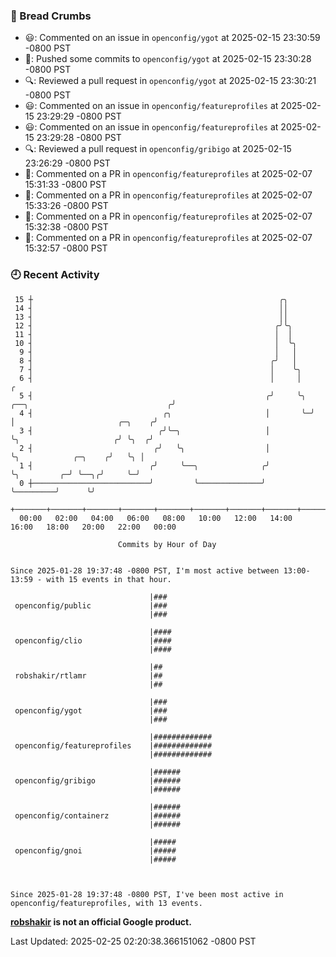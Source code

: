 ### 🍞 Bread Crumbs

 * 😃: Commented on an issue in `openconfig/ygot` at 2025-02-15 23:30:59 -0800 PST
 * 🚢: Pushed some commits to `openconfig/ygot` at 2025-02-15 23:30:28 -0800 PST
 * 🔍: Reviewed a pull request in  `openconfig/ygot` at 2025-02-15 23:30:21 -0800 PST
 * 😃: Commented on an issue in `openconfig/featureprofiles` at 2025-02-15 23:29:29 -0800 PST
 * 😃: Commented on an issue in `openconfig/featureprofiles` at 2025-02-15 23:29:28 -0800 PST
 * 🔍: Reviewed a pull request in  `openconfig/gribigo` at 2025-02-15 23:26:29 -0800 PST
 * 💬: Commented on a PR in  `openconfig/featureprofiles` at 2025-02-07 15:31:33 -0800 PST
 * 💬: Commented on a PR in  `openconfig/featureprofiles` at 2025-02-07 15:33:26 -0800 PST
 * 💬: Commented on a PR in  `openconfig/featureprofiles` at 2025-02-07 15:32:38 -0800 PST
 * 💬: Commented on a PR in  `openconfig/featureprofiles` at 2025-02-07 15:32:57 -0800 PST

### 🕘 Recent Activity
```
 15 ┼                                                       ╭╮
 14 ┤                                                       ││
 13 ┤                                                       ││
 12 ┤                                                      ╭╯╰╮
 11 ┤                                                      │  │
 10 ┤                                                      │  ╰╮
  9 ┤                                                      │   │
  8 ┤                                                     ╭╯   │
  7 ┤                                                     │    ╰╮
  6 ┤                                                     │     │                                      ╭
  5 ┤                                                    ╭╯     ╰╮ ╭──╮                               ╭╯
  4 ┤                             ╭╮                     │       ╰─╯  │                       ╭─╮    ╭╯
  3 ┤                            ╭╯╰─╮                   │            ╰╮                     ╭╯ ╰╮  ╭╯
  2 ┤                           ╭╯   ╰╮                  │             ╰╮            ╭─╮    ╭╯   ╰╮ │
  1 ┤                          ╭╯     ╰──╮              ╭╯              ╰╮         ╭─╯ ╰──╮╭╯     ╰─╯
  0 ┼──────────────────────────╯         ╰──────────────╯                ╰─────────╯      ╰╯
    +───────+───────+───────+───────+───────+───────+───────+───────+───────+───────+───────+───────+────
  00:00   02:00   04:00   06:00   08:00   10:00   12:00   14:00   16:00   18:00   20:00   22:00   00:00   

						Commits by Hour of Day


Since 2025-01-28 19:37:48 -0800 PST, I'm most active between 13:00-13:59 - with 15 events in that hour.

```



```
                               |###
 openconfig/public             |###
                               |###

                               |####
 openconfig/clio               |####
                               |####

                               |##
 robshakir/rtlamr              |##
                               |##

                               |###
 openconfig/ygot               |###
                               |###

                               |#############
 openconfig/featureprofiles    |#############
                               |#############

                               |######
 openconfig/gribigo            |######
                               |######

                               |######
 openconfig/containerz         |######
                               |######

                               |#####
 openconfig/gnoi               |#####
                               |#####



Since 2025-01-28 19:37:48 -0800 PST, I've been most active in openconfig/featureprofiles, with 13 events.

```
**[robshakir](mailto:robjs@google.com) is not an official Google product.**  


Last Updated: 2025-02-25 02:20:38.366151062 -0800 PST
